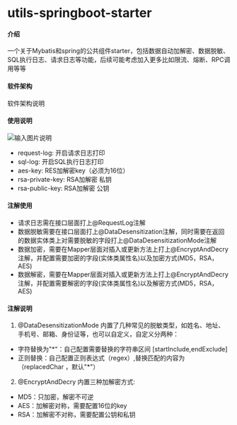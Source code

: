 # utils-springboot-starter

#### 介绍
一个关于Mybatis和spring的公共组件starter，包括数据自动加解密、数据脱敏、SQL执行日志、请求日志等功能，后续可能考虑加入更多比如限流、熔断、RPC调用等等

#### 软件架构
软件架构说明




#### 使用说明

![输入图片说明](https://foruda.gitee.com/images/1679734863481832353/7bb9c8a4_6577380.png "屏幕截图")

- request-log: 开启请求日志打印
- sql-log: 开启SQL执行日志打印
- aes-key: RES加解密key（必须为16位）
- rsa-private-key: RSA加解密  私钥
- rsa-public-key:  RSA加解密  公钥

#### 注解使用



- 请求日志需在接口层面打上@RequestLog注解
- 数据脱敏需要在接口层面打上@DataDesensitization注解，同时需要在返回的数据实体类上对需要脱敏的字段打上@DataDesensitizationMode注解
- 数据加密，需要在Mapper层面对插入或更新方法上打上@EncryptAndDecry注解，并配置需要加密的字段(实体类属性名)以及加密方式(MD5，RSA，AES)
- 数据解密，需要在Mapper层面对插入或更新方法上打上@EncryptAndDecry注解，并配置需要解密的字段(实体类属性名)以及解密方式(MD5，RSA，AES)


#### 注解说明

1. @DataDesensitizationMode 内置了几种常见的脱敏类型，如姓名、地址、手机号、邮箱、身份证等，也可以自定义，自定义分两种：
- 字符替换为"*"：自己配置需要替换的字符串区间 [startInclude,endExclude]
- 正则替换：自己配置正则表达式（regex）,替换匹配的内容为（replacedChar ，默认"*"）

2. @EncryptAndDecry 内置三种加解密方式:
- MD5：只加密，解密不可逆
- AES：加解密对称，需要配置16位的key
- RSA：加解密不对称，需要配置公钥和私钥




    



